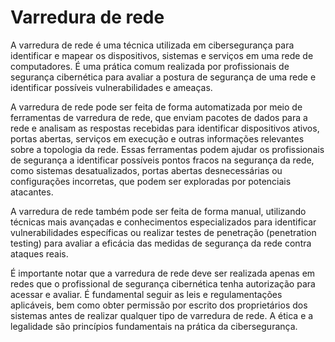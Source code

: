# Varredura de rede

A varredura de rede é uma técnica utilizada em cibersegurança para identificar e mapear os dispositivos, sistemas e serviços em uma rede de computadores. É uma prática comum realizada por profissionais de segurança cibernética para avaliar a postura de segurança de uma rede e identificar possíveis vulnerabilidades e ameaças.

A varredura de rede pode ser feita de forma automatizada por meio de ferramentas de varredura de rede, que enviam pacotes de dados para a rede e analisam as respostas recebidas para identificar dispositivos ativos, portas abertas, serviços em execução e outras informações relevantes sobre a topologia da rede. Essas ferramentas podem ajudar os profissionais de segurança a identificar possíveis pontos fracos na segurança da rede, como sistemas desatualizados, portas abertas desnecessárias ou configurações incorretas, que podem ser exploradas por potenciais atacantes.

A varredura de rede também pode ser feita de forma manual, utilizando técnicas mais avançadas e conhecimentos especializados para identificar vulnerabilidades específicas ou realizar testes de penetração (penetration testing) para avaliar a eficácia das medidas de segurança da rede contra ataques reais.

É importante notar que a varredura de rede deve ser realizada apenas em redes que o profissional de segurança cibernética tenha autorização para acessar e avaliar. É fundamental seguir as leis e regulamentações aplicáveis, bem como obter permissão por escrito dos proprietários dos sistemas antes de realizar qualquer tipo de varredura de rede. A ética e a legalidade são princípios fundamentais na prática da cibersegurança.
